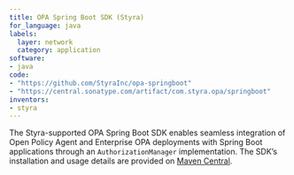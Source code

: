 ```yaml
---
title: OPA Spring Boot SDK (Styra)
for_language: java
labels:
  layer: network
  category: application
software:
- java
code:
- "https://github.com/StyraInc/opa-springboot"
- "https://central.sonatype.com/artifact/com.styra.opa/springboot"
inventors:
- styra
---
```


The Styra-supported OPA Spring Boot SDK enables seamless integration of Open
Policy Agent and Enterprise OPA deployments with Spring Boot applications
through an `AuthorizationManager` implementation. The SDK’s installation and
usage details are provided on
[Maven Central](https://central.sonatype.com/artifact/com.styra.opa/springboot).
